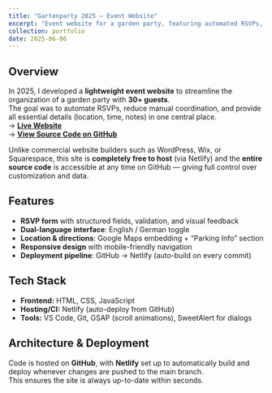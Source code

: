 ```yaml
---
title: "Gartenparty 2025 – Event Website"
excerpt: "Event website for a garden party, featuring automated RSVPs, dual-language UI (EN/DE), and Google Maps.<br/><img src='/images/portfolio/gartenparty2025.png'>"
collection: portfolio
date: 2025-06-06
---
```


## Overview
In 2025, I developed a **lightweight event website** to streamline the organization of a garden party with **30+ guests**.  
The goal was to automate RSVPs, reduce manual coordination, and provide all essential details (location, time, notes) in one central place.  
→ [**Live Website**](https://gartenparty2025.netlify.app)  
→ [**View Source Code on GitHub**](https://github.com/cfeng-dev/GartenParty2025)

Unlike commercial website builders such as WordPress, Wix, or Squarespace, this site is **completely free to host** (via Netlify) and the **entire source code** is accessible at any time on GitHub — giving full control over customization and data.

## Features
- **RSVP form** with structured fields, validation, and visual feedback
- **Dual-language interface**: English / German toggle
- **Location & directions**: Google Maps embedding + “Parking Info” section
- **Responsive design** with mobile-friendly navigation
- **Deployment pipeline**: GitHub → Netlify (auto-build on every commit)

## Tech Stack
- **Frontend:** HTML, CSS, JavaScript
- **Hosting/CI:** Netlify (auto-deploy from GitHub)
- **Tools:** VS Code, Git, GSAP (scroll animations), SweetAlert for dialogs

## Architecture & Deployment
Code is hosted on **GitHub**, with **Netlify** set up to automatically build and deploy whenever changes are pushed to the main branch.  
This ensures the site is always up-to-date within seconds.
